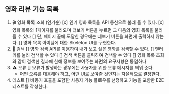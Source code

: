 ## 영화 리뷰 기능 목록

1. 🎬 영화 목록 조회 (인기순)
   [x] 인기 영화 목록을 API 통신으로 불러 올 수 있다.
   [x] 영화 목록의 1페이지를 불러오며 더보기 버튼을 누르면 그 다음의 영화 목록을 불러 올 수 있다
   [] 단, 페이지 끝에 도달한 경우에는 더보기 버튼을 화면에 출력하지 않는다.
   [] 영화 목록 아이템에 대한 Skeleton UI를 구현한다.
2. 🔎 검색
   [] 영화 검색 API를 이용하여 내가 보고 싶은 영화를 검색할 수 있다.
   [] 엔터키를 눌러 검색할 수 있다
   [] 검색 버튼을 클릭하여 검색할 수 있다
   [] 영화 목록 조회와 같이 검색한 결과에 한해 정보를 보여주는 화면의 요구사항은 동일하다
3. ⚠️ 오류
   [] 오류가 발생하는 경우에는 사용자를 위한 오류 메시지를 띄워 준다.
   - 어떤 오류를 대응해야 하고, 어떤 UI로 보여줄 것인지는 자율적으로 결정한다.
4. 테스트
   [] 비동기 호출을 포함한 사용자 기능 플로우를 선정하고 기능을 포함한 E2E 테스트를 작성한다.

